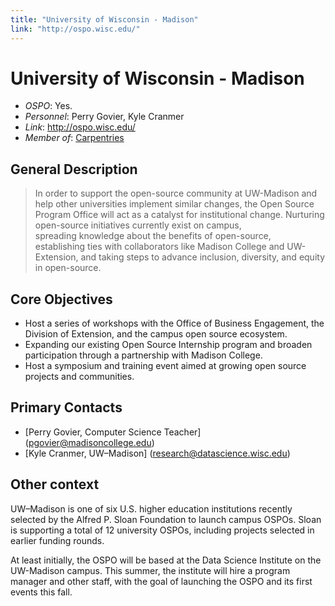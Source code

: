 ```yaml
---
title: "University of Wisconsin - Madison"
link: "http://ospo.wisc.edu/"
--- 
```


# University of Wisconsin - Madison

- *OSPO*: Yes.
- *Personnel*: Perry Govier, Kyle Cranmer
- *Link*: http://ospo.wisc.edu/
- *Member of*: [Carpentries](https://carpentries.org/members/)

## General Description

> In order to support the open-source community at UW-Madison and help other universities implement similar changes, the Open Source Program Office will act as a catalyst for institutional change. Nurturing open-source initiatives currently exist on campus, spreading knowledge about the benefits of open-source, establishing ties with collaborators like Madison College and UW-Extension, and taking steps to advance inclusion, diversity, and equity in open-source.


## Core Objectives

- Host a series of workshops with the Office of Business Engagement, the Division of Extension, and the campus open source ecosystem.
- Expanding our existing Open Source Internship program and broaden participation through a partnership with Madison College.
- Host a symposium and training event aimed at growing open source projects and communities.

## Primary Contacts
- [Perry Govier, Computer Science Teacher] (pgovier@madisoncollege.edu)
- [Kyle Cranmer, UW–Madison] (research@datascience.wisc.edu)


## Other context
UW–Madison is one of six U.S. higher education institutions recently selected by the Alfred P. Sloan Foundation to launch campus OSPOs. Sloan is supporting a total of 12 university OSPOs, including projects selected in earlier funding rounds.

At least initially, the OSPO will be based at the Data Science Institute on the UW-Madison campus. This summer, the institute will hire a program manager and other staff, with the goal of launching the OSPO and its first events this fall.


